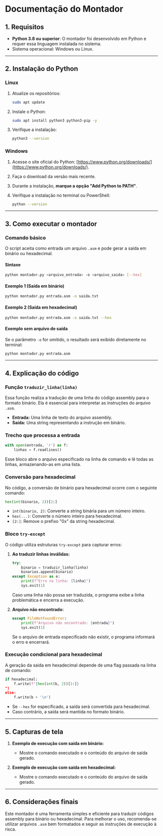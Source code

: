 # Documentação do Montador

## 1. Requisitos

* **Python 3.8 ou superior**: O montador foi desenvolvido em Python e requer essa linguagem instalada no sistema.
* Sistema operacional: Windows ou Linux.

---

## 2. Instalação do Python

### **Linux**

1. Atualize os repositórios:

   ```bash
   sudo apt update
   ```
2. Instale o Python:

   ```bash
   sudo apt install python3 python3-pip -y
   ```
3. Verifique a instalação:

   ```bash
   python3 --version
   ```

### **Windows**

1. Acesse o site oficial do Python: [https://www.python.org/downloads/](https://www.python.org/downloads/).
2. Faça o download da versão mais recente.
3. Durante a instalação, **marque a opção "Add Python to PATH"**.
4. Verifique a instalação no terminal ou PowerShell:

   ```bash
   python --version
   ```

---

## 3. Como executar o montador

### **Comando básico**

O script aceita como entrada um arquivo `.asm` e pode gerar a saída em binário ou hexadecimal.

#### **Sintaxe**

```bash
python montador.py <arquivo_entrada> -o <arquivo_saida> [--hex]
```

#### **Exemplo 1 (Saída em binário)**

```bash
python montador.py entrada.asm -o saida.txt
```

#### **Exemplo 2 (Saída em hexadecimal)**

```bash
python montador.py entrada.asm -o saida.txt --hex
```

#### **Exemplo sem arquivo de saída**

Se o parâmetro `-o` for omitido, o resultado será exibido diretamente no terminal:

```bash
python montador.py entrada.asm
```

---

## 4. Explicação do código

### **Função `traduzir_linha(linha)`**

Essa função realiza a tradução de uma linha do código assembly para o formato binário. Ela é essencial para interpretar as instruções do arquivo `.asm`.

* **Entrada:** Uma linha de texto do arquivo assembly.
* **Saída:** Uma string representando a instrução em binário.

### **Trecho que processa a entrada**

```python
with open(entrada, 'r') as f:
    linhas = f.readlines()
```

Esse bloco abre o arquivo especificado na linha de comando e lê todas as linhas, armazenando-as em uma lista.

### **Conversão para hexadecimal**

No código, a conversão de binário para hexadecimal ocorre com o seguinte comando:

```python
hex(int(binario, 2))[2:]
```

* `int(binario, 2)`: Converte a string binária para um número inteiro.
* `hex(...)`: Converte o número inteiro para hexadecimal.
* `[2:]`: Remove o prefixo "0x" da string hexadecimal.

### **Bloco `try-except`**

O código utiliza estruturas `try-except` para capturar erros:

1. **Ao traduzir linhas inválidas:**

   ```python
   try:
       binario = traduzir_linha(linha)
       binarios.append(binario)
   except Exception as e:
       print(f"Erro na linha: {linha}")
       sys.exit(1)
   ```

   Caso uma linha não possa ser traduzida, o programa exibe a linha problemática e encerra a execução.

2. **Arquivo não encontrado:**

   ```python
   except FileNotFoundError:
       print(f"Arquivo não encontrado: {entrada}")
       sys.exit(1)
   ```

   Se o arquivo de entrada especificado não existir, o programa informará o erro e encerrará.

### **Execução condicional para hexadecimal**

A geração da saída em hexadecimal depende de uma flag passada na linha de comando:

```python
if hexadecimal:
    f.write(f"{hex(int(b, 2))[2:]}
")
else:
    f.write(b + '\n')
```

* Se `--hex` for especificado, a saída será convertida para hexadecimal.
* Caso contrário, a saída será mantida no formato binário.

---

## 5. Capturas de tela

1. **Exemplo de execução com saída em binário:**

   * Mostre o comando executado e o conteúdo do arquivo de saída gerado.

2. **Exemplo de execução com saída em hexadecimal:**

   * Mostre o comando executado e o conteúdo do arquivo de saída gerado.

---

## 6. Considerações finais

Este montador é uma ferramenta simples e eficiente para traduzir códigos assembly para binário ou hexadecimal. Para melhorar o uso, recomenda-se utilizar arquivos `.asm` bem formatados e seguir as instruções de execução à risca.
